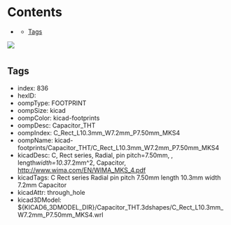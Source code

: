 



Contents
========

* [](#)
	* [Tags](#tags)
  
![][im]
# 

## Tags

- index: 836
- hexID: 
- oompType: FOOTPRINT
- oompSize: kicad
- oompColor: kicad-footprints
- oompDesc: Capacitor_THT
- oompIndex: C_Rect_L10.3mm_W7.2mm_P7.50mm_MKS4
- oompName: kicad-footprints/Capacitor_THT/C_Rect_L10.3mm_W7.2mm_P7.50mm_MKS4
- kicadDesc: C, Rect series, Radial, pin pitch=7.50mm, , length*width=10.3*7.2mm^2, Capacitor, http://www.wima.com/EN/WIMA_MKS_4.pdf
- kicadTags: C Rect series Radial pin pitch 7.50mm  length 10.3mm width 7.2mm Capacitor
- kicadAttr: through_hole
- kicad3DModel: ${KICAD6_3DMODEL_DIR}/Capacitor_THT.3dshapes/C_Rect_L10.3mm_W7.2mm_P7.50mm_MKS4.wrl



[im]: image.png
